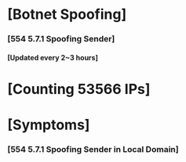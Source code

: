 # [Botnet Spoofing]
### [554 5.7.1 Spoofing Sender]
#### [Updated every 2~3 hours]

# [Counting 53566 IPs]

# [Symptoms] 
###   [554 5.7.1 Spoofing Sender in Local Domain]
